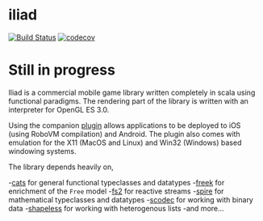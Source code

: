 # iliad
[![Build Status](https://travis-ci.org/to-ithaca/iliad.svg?branch=master)](https://travis-ci.org/to-ithaca/iliad) [![codecov](https://codecov.io/gh/to-ithaca/iliad/branch/master/graph/badge.svg)](https://codecov.io/gh/to-ithaca/iliad)

# Still in progress

Iliad is a commercial mobile game library written completely in scala using functional paradigms. The rendering part of the library is written with an interpreter for OpenGL ES 3.0.

Using the companion [plugin](https://github.com/to-ithaca/sbt-iliad) allows applications to be deployed to iOS (using RoboVM compilation) and Android. The plugin also comes with emulation for the X11 (MacOS and Linux) and Win32 (Windows) based windowing systems.

The library depends heavily on,

-[cats](https://github.com/typelevel/cats) for general functional typeclasses and datatypes
-[freek](https://github.com/ProjectSeptemberInc/freek) for enrichment of the `Free` model
-[fs2](https://github.com/functional-streams-for-scala/fs2) for reactive streams
-[spire](https://github.com/non/spire) for mathematical typeclasses and datatypes
-[scodec](https://github.com/scodec/scodec) for working with binary data
-[shapeless](https://github.com/milessabin/shapeless) for working with heterogenous lists
-and more...

